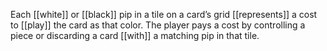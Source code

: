 Each [[white]] or [[black]] pip in a tile on a card’s grid [[represents]] a cost to [[play]] the card as that color. The player pays a cost by controlling a piece or discarding a card [[with]] a matching pip in that tile.